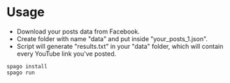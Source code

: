 
# Usage

- Download your posts data from Facebook. 
 - Create folder with name "data" and put inside "your_posts_1.json". 
 - Script will generate "results.txt" in your "data" folder, which will contain every YouTube link you've posted.

```
spago install
spago run
```
